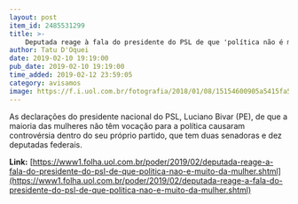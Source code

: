 ```yaml
---
layout: post
item_id: 2485531299
title: >-
    Deputada reage à fala do presidente do PSL de que 'política não é muito da mulher'
author: Tatu D'Oquei
date: 2019-02-10 19:19:00
pub_date: 2019-02-10 19:19:00
time_added: 2019-02-12 23:59:05
category: avisamos
image: https://f.i.uol.com.br/fotografia/2018/01/08/15154600905a5415fa5bd6c_1515460090_3x2_xl.jpg
---
```


As declarações do presidente nacional do PSL, Luciano Bivar (PE), de que a maioria das mulheres não têm vocação para a política causaram controvérsia dentro do seu próprio partido, que tem duas senadoras e dez deputadas federais.

**Link:** [https://www1.folha.uol.com.br/poder/2019/02/deputada-reage-a-fala-do-presidente-do-psl-de-que-politica-nao-e-muito-da-mulher.shtml](https://www1.folha.uol.com.br/poder/2019/02/deputada-reage-a-fala-do-presidente-do-psl-de-que-politica-nao-e-muito-da-mulher.shtml)

